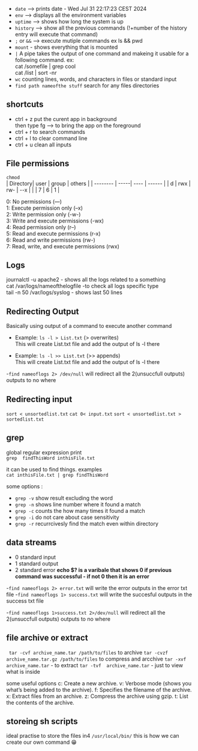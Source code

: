 - `date` -->  prints date - Wed Jul 31 22:17:23 CEST 2024 <br>
- `env`  --> displays all the environment variables  <br>
- `uptime` --> shows how long the system is up 
- `history` --> show all the previous commands (!+number of the history entry will execute that command)
- `;` or `&&` --> execute mutiple commands ex ls && pwd
- `mount` - shows everything that is mounted 
- `|` A pipe takes the output of one command and makeing it usable for a following command. ex:  <br>
  cat /somefile | grep cool <br> cat /list | sort -nr
- `wc` counting lines, words, and characters in files or standard input
- `find path nameofthe stuff` search for any files directories

## shortcuts 
- ctrl + z  put the curent app in background <br>
then type fg --> to bring the app on the foreground
- ctrl + r to search commands
- ctrl + l to clear command line
- ctrl + u clean all inputs




## File permissions 
`chmod` <br>
| Directory| user | group | others |
| -------- | -----| ----  | ------ |
| d        | rwx  | rw-   |  --x   |
|          | 7    | 6     |   1    |

0: No permissions (—) <br>
1: Execute permission only (–x) <br>
2: Write permission only (-w-) <br>
3: Write and execute permissions (-wx) <br>
4: Read permission only (r–) <br>
5: Read and execute permissions (r-x) <br>
6: Read and write permissions (rw-) <br> 
7: Read, write, and execute permissions (rwx) <br>

## Logs
journalctl -u apache2 - shows all the logs related to a something <br>
cat /var/logs/nameofthelogfile -to check all logs specific type <br>
tail -n 50 /var/logs/syslog -  shows last 50 lines  <br>


## Redirecting Output 
Basically using output of a command to execute another command <br>

- Example: `ls -l > List.txt` (> overwrites) <br> 
This will create List.txt file and add the output of ls -l there 

- Example: `ls -l >> List.txt` (>> appends) <br>
This will create List.txt file and add the output of ls -l there 

-`find nameoflogs 2> /dev/null` will redirect all the 2(unsuccfull outputs) outputs to no where 

## Redirecting input
`sort < unsortedlist.txt`
`cat 0< input.txt`
`sort < unsortedlist.txt > sortedlist.txt`


## grep 
global regular expression print <br>
`grep  findThisWord inthisFile.txt` <br>

it can be used to find things. examples <br>
`cat inthisFile.txt | grep findThisWord` <br>

some options : 
 - `grep -v` show result excluding the word 
 - `grep -n` shows line number where it found a match
 - `grep -c` counts the how many times it found a match 
 - `grep -i` do not care about case sensitivity
 - `grep -r` recurrcivesly find the match even within directory


## data streams
- 0 standard input 
- 1 standard output 
- 2 standard error
**echo $? is a varibale that shows 0 if previous command was successful - if not 0 then it is an error**

-`find nameoflogs 2> error.txt` will write the error outputs in the  error txt file
-`find nameoflogs 1> success.txt` will write the succesful outputs in the  success  txt file

-`find nameoflogs 1>success.txt 2>/dev/null` will redirect all the 2(unsuccfull outputs) outputs to no where 


  
 
## file archive or extract

` tar -cvf archive_name.tar /path/to/files`  to  archive 
`tar -cvzf archive_name.tar.gz /path/to/files` to compress and arcchive 
`tar -xvf  archive_name.tar` - to extract 
`tar -tvf  archive_name.tar` - just to view what is inside

some useful options 
c: Create a new archive.
v: Verbose mode (shows you what’s being added to the archive).
f: Specifies the filename of the archive.
x: Extract files from an archive.
z: Compress the archive using gzip.
t: List the contents of the archive.


## storeing sh scripts 

 ideal practise to store the files in4
 `/usr/local/bin/` 
 this is how we can create our own command 😁


